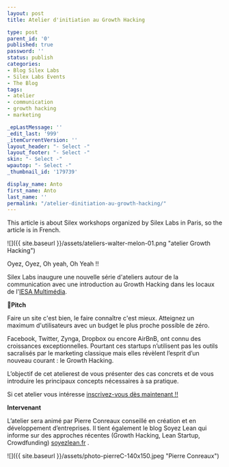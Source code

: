 ```yaml
---
layout: post
title: Atelier d'initiation au Growth Hacking

type: post
parent_id: '0'
published: true
password: ''
status: publish
categories:
- Blog Silex Labs
- Silex Labs Events
- The Blog
tags:
- atelier
- communication
- growth hacking
- marketing

_epLastMessage: ''
_edit_last: '999'
_itemCurrentVersion: ''
layout_header: "- Select -"
layout_footer: "- Select -"
skin: "- Select -"
wpautop: "- Select -"
_thumbnail_id: '179739'

display_name: Anto
first_name: Anto
last_name: ''
permalink: "/atelier-dinitiation-au-growth-hacking/"
---
```


This article is about Silex workshops organized by Silex Labs in Paris, so the article is in French.

![]({{ site.baseurl }}/assets/ateliers-walter-melon-01.png "atelier Growth Hacking")

Oyez, Oyez, Oh yeah, Oh Yeah !!

Silex Labs inaugure une nouvelle série d'ateliers autour de la communication avec une introduction au Growth Hacking dans les locaux de l'[IESA Multimédia](http://www.iesamultimedia.fr/ "IESA Multimédia").

**Pitch**

Faire un site c'est bien, le faire connaître c'est mieux. Atteignez un maximum d'utilisateurs avec un budget le plus proche possible de zéro.

Facebook, Twitter, Zynga, Dropbox ou encore AirBnB, ont connu des croissances exceptionnelles. Pourtant ces startups n’utilisent pas les outils sacralisés par le marketing classique mais elles révèlent l’esprit d’un nouveau courant : le Growth Hacking.

L’objectif de cet atelierest de vous présenter des cas concrets et de vous introduire les principaux concepts nécessaires à sa pratique.

Si cet atelier vous intéresse [inscrivez-vous dès maintenant !!](https://growth-hacking-silexlabs.eventbrite.fr/ "Eventbrite Growth Hacking")

**Intervenant**

L’atelier sera animé par Pierre Conreaux conseillé en création et en développement d’entreprises. Il tient également le blog Soyez Lean qui informe sur des approches récentes (Growth Hacking, Lean Startup, Crowdfunding) [soyezlean.fr](http://soyezlean.fr/ "soyez lean") .

![]({{ site.baseurl }}/assets/photo-pierreC-140x150.jpeg "Pierre Conreaux")